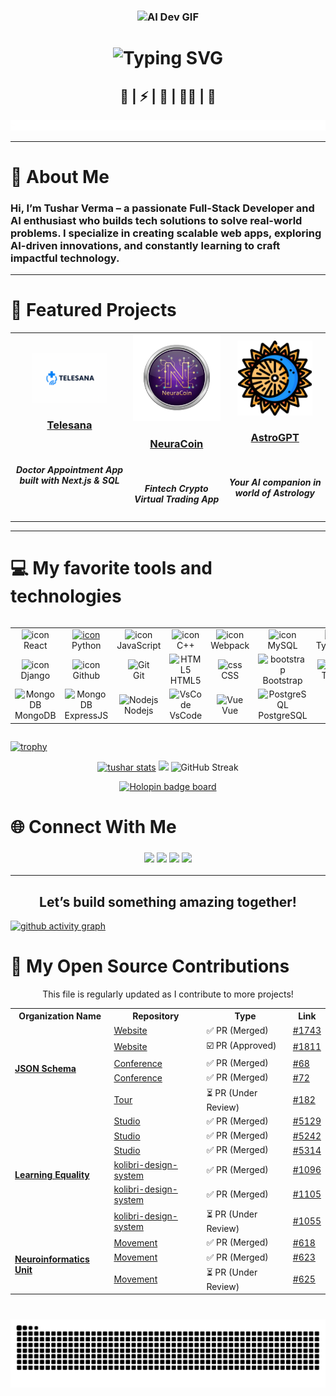 <!-- Profile Header with GIF -->
<h3 align="center">
  <img src="https://i.pinimg.com/originals/f9/b8/8d/f9b88deeae101d6a8572063bb63c286e.gif" width="500" height="400" alt="AI Dev GIF"/>
</h3>

<h1 align="center">
  <img src="https://readme-typing-svg.demolab.com?font=Fira+Code&size=28&pause=1000&color=00BFFF&center=true&vCenter=true&width=900&lines=Full-Stack+Developer+%7C+Tech+Problem+Solver+%F0%9F%92%A1" alt="Typing SVG" />
</h1>

<h2 align="center">
  🤖 | ⚡ | 🎯 | 👨‍💻 | 🧠
</h2>
<img src="https://raw.githubusercontent.com/AryanVBW/AryanVBW/refs/heads/main/line.gif"/>

---

# 👋 About Me

<h3>Hi, I’m <b>Tushar Verma</b> – a passionate Full-Stack Developer and AI enthusiast who builds tech solutions to solve real-world problems.  
I specialize in creating scalable web apps, exploring AI-driven innovations, and constantly learning to craft impactful technology.</h3>

---

# 🚀 Featured Projects

<table>
  <tr>
    <td align="center">
  <a href="https://telesana-appoinment-production.up.railway.app/">
    <img src="https://github.com/vtushar06/Telesana-Appoinment/blob/main/public/image.png?raw=true" width="120" alt="Telesana Appointment Poster"/>
    <br><h3>Telesana</h3>
  </a>
  <br>
  <h5>Doctor Appointment App built with Next.js & SQL</h5>
</td>
    <td align="center">
      <a href="https://github.com/vtushar06/NeuraCoin">
        <img src="https://github.com/vtushar06/NeuraCoin/blob/main/assets/images/logo-icon-1.png?raw=true" width="140" alt="NeuraCoin"/>
        <br><h3>NeuraCoin</h3>
      </a>
      <br>
      <h5>Fintech Crypto Virtual Trading App</h5>
    </td>
    <td align="center">
      <a href="astrogpt-tushar-vermas-projects-f01f3eda.vercel.app/">
        <img src="https://github.com/vtushar06/AstroGPT/blob/main/Frontend/public/Icon/sun.png?raw=true" width="120" alt="CodeChef Helper Poster"/>
        <br><h3>AstroGPT</h3>
      </a>
      <br>
      <h5>Your AI companion in world of Astrology</h5>
    </td>
  </tr>
</table>

---


# 💻 My favorite tools and technologies
<div style="display: flex; align-items: flex-start; align: center">
<table align="center">
  <tr>
    <td align="center" width="96">
        <img src="https://techstack-generator.vercel.app/react-icon.svg" alt="icon" width="65" height="65" />
      <br>React
    </td>
    <td align="center" width="96">
      <a href="#macropower-tech">
        <img src="https://techstack-generator.vercel.app/python-icon.svg" alt="icon" width="65" height="65" />
      </a>
      <br>Python
    </td>
    <td align="center" width="96">
        <img src="https://techstack-generator.vercel.app/js-icon.svg" alt="icon" width="65" height="65" />
      <br>JavaScript
    </td>
    <td align="center" width="96">
        <img src="https://techstack-generator.vercel.app/cpp-icon.svg" alt="icon" width="65" height="65" />
      <br>C++
    </td>
    <td align="center" width="96">
        <img src="https://techstack-generator.vercel.app/webpack-icon.svg" alt="icon" width="65" height="65" />
      <br>Webpack
    </td>
    <td align="center" width="96">
        <img src="https://techstack-generator.vercel.app/mysql-icon.svg" alt="icon" width="65" height="65" />
      <br>MySQL
    </td>
    <td align="center" width="96">
        <img src="https://techstack-generator.vercel.app/ts-icon.svg" alt="icon" width="65" height="65" />
      <br>TypeScript
    </td>
  </tr>
  <tr>
  <td align="center" width="96">
        <img src="https://techstack-generator.vercel.app/django-icon.svg" alt="icon" width="65" height="65" />
      <br>Django
    <td align="center" width="96">
        <img src="https://techstack-generator.vercel.app/github-icon.svg" alt="icon" width="65" height="65" />
      <br>Github
    </td>
    <td align="center" width="96"> 
        <img src="https://user-images.githubusercontent.com/25181517/192108372-f71d70ac-7ae6-4c0d-8395-51d8870c2ef0.png" width="48" height="48" alt="Git" />
      <br>Git
    </td>
    <td align="center"  width="96">
        <img src="https://skillicons.dev/icons?i=html" width="48" height="48" alt="HTML5" />
      <br>HTML5
    </td>
    <td align="center" width="96">
        <img src="https://skillicons.dev/icons?i=css" width="48" height="48" alt="css" />
      <br>CSS
    </td>
    <td align="center"  width="96">
        <img src="https://skillicons.dev/icons?i=bootstrap" width="48" height="48" alt="bootstrap" />
      <br>Bootstrap
    </td>
    <td align="center" width="96">
        <img src="https://skillicons.dev/icons?i=tailwind" width="48" height="48" alt="tailwind" />
      <br>Tailwind
    </td>
  </tr>
 <tr>
      <td align="center" width="96">
        <img src="https://skillicons.dev/icons?i=mongodb" width="48" height="48" alt="MongoDB" />
      <br>MongoDB
    </td>
    <td align="center" width="96">
        <img src="https://skillicons.dev/icons?i=expressjs" width="48" height="48" alt="MongoDB" />
      <br>ExpressJS
    </td>
        <td align="center" width="96">
        <img src="https://skillicons.dev/icons?i=nodejs" width="48" height="48" alt="Nodejs" />
      <br>Nodejs
      </td>
      </td>
            <td align="center" width="96">
        <img src="https://skillicons.dev/icons?i=vscode" width="48" height="48" alt="VsCode" />
      <br>VsCode
    </td>
              <td align="center" width="96">
        <img src="https://skillicons.dev/icons?i=vue" width="48" height="48" alt="Vue" />
      <br>Vue
    </td>
    <td align="center" width="96">
        <img src="https://skillicons.dev/icons?i=postgres" width="48" height="48" alt="PostgreSQL" />
      <br>PostgreSQL
    </td>
 </tr>
</table>
<br><br>


</div>


  [![trophy](https://github-profile-trophy.vercel.app/?username=vtushar06)](https://github.com/ryo-ma/github-profile-trophy)



<p align="center">
  <a href="https://github.com/vtushar06/beautiful-github-homepage"><picture><img align="" height='150px' src="https://beautiful-github-homepage.vercel.app/api?username=vtushar06&hide_title=true&show_icons=true&theme=gotham&include_all_commits=true" alt="tushar stats" /></picture></a>
  <a href="https://github.com/vtushar06/beautiful-github-homepage"><picture><img align="" height='150px' src="https://beautiful-github-homepage.vercel.app/api/top-langs/?username=vtushar06&hide_title=false&layout=compact&theme=gotham&count_private=true" /></picture></a>
  <img src="https://github-readme-streak-stats.herokuapp.com/?user=vtushar06" alt="GitHub Streak" />
</p>


<p align="center">
  <a href="https://holopin.io/@vtushar06" target="_blank">
    <img src="https://holopin.me/vtushar06" alt="Holopin badge board" />
  </a>
</p>

# 🌐 Connect With Me

<h3 align="center">
  <a href="https://www.linkedin.com/in/tushar-verma-851a76338/"><img src="https://img.shields.io/badge/LinkedIn-0077B5?style=for-the-badge&logo=linkedin&logoColor=white"/></a>
  <a href="https://x.com/TusharV76610577"><img src="https://img.shields.io/badge/Twitter-1DA1F2?style=for-the-badge&logo=twitter&logoColor=white"/></a>
  <a href="https://instagram.com/vtushar006"><img src="https://img.shields.io/badge/Instagram-E4405F?style=for-the-badge&logo=instagram&logoColor=white"/></a>
  <a href="https://tushar-portfolio.netlify.app"><img src="https://img.shields.io/badge/Portfolio-222222?style=for-the-badge&logo=About.me&logoColor=white"/></a>
</h3>

---


<h2 align="center">
  <b>Let’s build something amazing together!</b>
</h2> 

[![github activity graph](https://github-readme-activity-graph.vercel.app/graph?username=vtushar06&bg_color=000000&color=53f547&line=65f207&point=2c42ed&area=true&hide_border=true)](https://github.com/vtushar06/github-readme-activity-graph)



# 🚀 My Open Source Contributions
<p align="center">This file is regularly updated as I contribute to more projects!</p>
<div align="center">
<p align="center">
  <table>
    <tr>
      <th>Organization Name</th>
      <th>Repository</th>
      <th>Type</th>
      <th>Link</th>
    </tr>
    <tr>
    <td rowspan="5"><a href="https://github.com/json-schema-org"><b>JSON Schema</b></a></td>
    <td><a href="https://github.com/json-schema-org/website">Website</a></td>
    <td>✅ PR (Merged)</td>
    <td><a href="https://github.com/json-schema-org/website/pull/1743">#1743</a></td>
  </tr>
  <tr>
    <td><a href="https://github.com/json-schema-org/website">Website</a></td>
    <td>☑️ PR (Approved)</td>
    <td><a href="https://github.com/json-schema-org/website/pull/1811">#1811</a></td>
  </tr>
  <tr>
    <td><a href="https://github.com/json-schema-org/conference">Conference</a></td>
    <td>✅ PR (Merged)</td>
    <td><a href="https://github.com/json-schema-org/conference/pull/68">#68</a></td>
  </tr>
  <tr>
    <td><a href="https://github.com/json-schema-org/conference">Conference</a></td>
    <td>✅ PR (Merged)</td>
    <td><a href="https://github.com/json-schema-org/conference/pull/72">#72</a></td>
  </tr>
  <tr>
    <td><a href="https://github.com/json-schema-org/tour">Tour</a></td>
    <td>⏳ PR (Under Review)</td>
    <td><a href="https://github.com/json-schema-org/tour/pull/182">#182</a></td>
  </tr>
  <tr>
    <td rowspan="6"><a href="https://github.com/learningequality"><b>Learning Equality</b></a></td>
    <td><a href="https://github.com/learningequality/studio">Studio</a></td>
    <td>✅ PR (Merged)</td>
    <td><a href="https://github.com/learningequality/studio/pull/5129">#5129</a></td>
  </tr>
  <tr>
    <td><a href="https://github.com/learningequality/studio">Studio</a></td>
    <td>✅ PR (Merged)</td>
    <td><a href="https://github.com/learningequality/studio/pull/5242">#5242</a></td>
  </tr>
  <tr>
    <td><a href="https://github.com/learningequality/studio">Studio</a></td>
    <td>✅ PR (Merged)</td>
    <td><a href="https://github.com/learningequality/studio/pull/5314">#5314</a></td>
  </tr>
  <tr>
    <td><a href="https://github.com/learningequality/kolibri-design-system">kolibri-design-system</a></td>
    <td>✅ PR (Merged)</td>
    <td><a href="https://github.com/learningequality/kolibri-design-system/pull/1096">#1096</a></td>
  </tr>
  <tr>
    <td><a href="https://github.com/learningequality/kolibri-design-system">kolibri-design-system</a></td>
    <td>✅ PR (Merged)</td>
    <td><a href="https://github.com/learningequality/kolibri-design-system/pull/1105">#1105</a></td>
  </tr>
  <tr>
    <td><a href="https://github.com/learningequality/kolibri-design-system">kolibri-design-system</a></td>
    <td>⏳ PR (Under Review)</td>
    <td><a href="https://github.com/learningequality/kolibri-design-system/issues/1055">#1055</a></td>
  </tr>
  <tr>
    <td rowspan="3"><a href="https://github.com/neuroinformatics-unit"><b>Neuroinformatics Unit</b></a></td>
    <td><a href="https://github.com/neuroinformatics-unit/movement">Movement</a></td>
    <td>✅ PR (Merged)</td>
    <td><a href="https://github.com/neuroinformatics-unit/movement/pull/618">#618</a></td>
  </tr>
  <tr>
    <td><a href="https://github.com/neuroinformatics-unit/movement">Movement</a></td>
    <td>✅ PR (Merged)</td>
    <td><a href="https://github.com/neuroinformatics-unit/movement/pull/623">#623</a></td>
  </tr>
  <tr>
    <td><a href="https://github.com/neuroinformatics-unit/movement">Movement</a></td>
    <td>⏳ PR (Under Review)</td>
    <td><a href="https://github.com/neuroinformatics-unit/movement/pull/625">#625</a></td>
  </tr>
</table>

  </table>
</p>
</div>

<h1 align="center" >
<img src="https://github.com/vtushar06/vtushar06/blob/output/github-snake.svg" alt="e" style="max-width: 100%;">
</h1>

